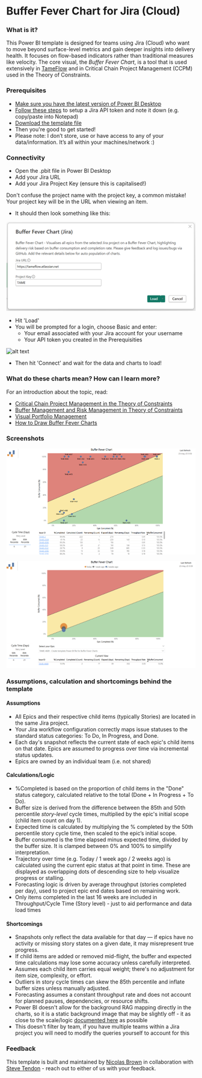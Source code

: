 # Buffer Fever Chart for Jira (Cloud)
### What is it?
This Power BI template is designed for teams using Jira (Cloud) who want to move beyond surface-level metrics and gain deeper insights into delivery health. It focuses on flow-based indicators rather than traditional measures like velocity. The core visual, the *Buffer Fever Chart*, is a tool that is used extensively in [TameFlow](https://tameflow.com/) and in Critical Chain Project Management (CCPM) used in the Theory of Constraints.

### Prerequisites
* [Make sure you have the latest version of Power BI Desktop](https://aka.ms/pbiSingleInstaller)
* [Follow these steps](https://support.atlassian.com/atlassian-account/docs/manage-api-tokens-for-your-atlassian-account/) to setup a Jira API token and note it down (e.g. copy/paste into Notepad)
* [Download the template file](https://github.com/nbrown02/BufferFeverChart/raw/refs/heads/main/Buffer%20Fever%20Chart%20(Jira).pbit)
* Then you're good to get started!
* Please note: I don’t store, use or have access to any of your data/information. It’s all within your machines/network :)

### Connectivity
* Open the .pbit file in Power BI Desktop
* Add your Jira URL 
* Add your Jira Project Key (ensure this is capitalised!)

Don't confuse the project name with the project key, a common mistake! Your project key will be in the URL when viewing an item.

* It should then look something like this:
  
![alt text](https://raw.githubusercontent.com/nbrown02/BufferFeverChart/refs/heads/main/Screenshot3.png)

* Hit 'Load' 
* You will be prompted for a login, choose Basic and enter:
  - Your email associated with your Jira account for your username
  - Your API token you created in the Prerequisities

![alt text](https://raw.githubusercontent.com/nbrown02/FlowViz-Jira/main/Screenshots/Login2.png)

* Then hit 'Connect' and wait for the data and charts to load!

### What do these charts mean? How can I learn more?
For an introduction about the topic, read:
- [Critical Chain Project Management in the Theory of Constraints](https://tameflow.com/blog/2012-09-25/critical-chain-project-management-in-TOC/)
- [Buffer Management and Risk Management in Theory of Constraints](https://tameflow.com/blog/2012-10-04/buffer-management-and-risk-management-in-TOC)
- [Visual Portfolio Management](https://tameflow.com/blog/2014-11-25/visual-portfolio-management)
- [How to Draw Buffer Fever Charts](https://tameflow.com/blog/2017-03-30/how-to-draw-buffer-fever-charts/)

### Screenshots

![alt text](https://raw.githubusercontent.com/nbrown02/BufferFeverChart/refs/heads/main/Screenshot1.png)

![alt text](https://raw.githubusercontent.com/nbrown02/BufferFeverChart/refs/heads/main/Screenshot2.png)

### Assumptions, calculation and shortcomings behind the template
#### Assumptions 
- All Epics and their respective child items (typically Stories) are located in the same Jira project.
- Your Jira workflow configuration correctly maps issue statuses to the standard status categories: To Do, In Progress, and Done.
- Each day's snapshot reflects the current state of each epic's child items on that date. Epics are assumed to progress over time via incremental status updates.
- Epics are owned by an individual team (i.e. not shared)

#### Calculations/Logic
- %Completed is based on the proportion of child items in the "Done" status category, calculated relative to the total (Done + In Progress + To Do).
- Buffer size is derived from the difference between the 85th and 50th percentile *story-level* cycle times, multiplied by the epic's initial scope (child item count on day 1).
- Expected time is calculated by multiplying the % completed by the 50th percentile story cycle time, then scaled to the epic’s initial scope.
- Buffer consumed is the time elapsed minus expected time, divided by the buffer size. It is clamped between 0% and 100% to simplify interpretation.
- Trajectory over time (e.g. Today / 1 week ago / 2 weeks ago) is calculated using the current epic status at that point in time. These are displayed as overlapping dots of descending size to help visualize progress or stalling.
- Forecasting logic is driven by average throughput (stories completed per day), used to project epic end dates based on remaining work.
- Only items completed in the last 16 weeks are included in Throughput/Cycle Time (Story level) - just to aid performance and data load times

#### Shortcomings
- Snapshots only reflect the data available for that day — if epics have no activity or missing story states on a given date, it may misrepresent true progress.
- If child items are added or removed mid-flight, the buffer and expected time calculations may lose some accuracy unless carefully interpreted.
- Assumes each child item carries equal weight; there's no adjustment for item size, complexity, or effort.
- Outliers in story cycle times can skew the 85th percentile and inflate buffer sizes unless manually adjusted.
- Forecasting assumes a constant throughput rate and does not account for planned pauses, dependencies, or resource shifts.
- Power BI doesn't allow for the background RAG mapping directly in the charts, so it is a static background image that may be slightly off - it as close to the scale/logic [documented here](https://tameflow.com/blog/2017-03-30/how-to-draw-buffer-fever-charts/) as possible
- This doesn't filter by team, if you have multiple teams within a Jira project you will need to modify the queries yourself to account for this

### Feedback
This template is built and maintained by [Nicolas Brown](https://www.nicolasbrown.co.uk/) in collaboration with [Steve Tendon](https://tameflow.com/) - reach out to either of us with your feedback.
